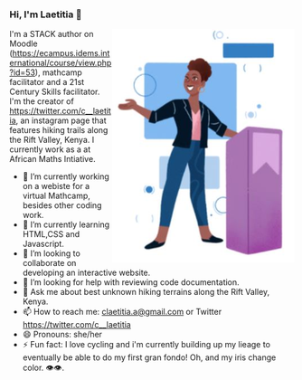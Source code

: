 ### Hi, I'm Laetitia 👋

<img align="right" src="https://github.com/laetitiaCA/laetitiaCA/blob/master/laetittia_readme.JPG">

I'm a STACK author on Moodle (https://ecampus.idems.international/course/view.php?id=53), mathcamp facilitator and a 21st Century Skills facilitator. I'm the creator of https://twitter.com/c__laetitia, an instagram page that features hiking trails along the Rift Valley, Kenya. I currently work as a at African Maths Intiative.

- 🔭 I’m currently working on a webiste for a virtual Mathcamp, besides other coding work.
- 🌱 I’m currently learning HTML,CSS and Javascript.
- 👯 I’m looking to collaborate on developing an interactive website.
- 🤔 I’m looking for help with reviewing code documentation.
- 💬 Ask me about best unknown hiking terrains along the Rift Valley, Kenya.
- 📫 How to reach me: claetitia.a@gmail.com or Twitter https://twitter.com/c__laetitia
- 😄 Pronouns: she/her
- ⚡ Fun fact: I love cycling and i'm currently building up my lieage to eventually be able to do my first gran fondo! Oh, and my iris change color. 👁👁.



<!--
**laetitiaCA/laetitiaCA** is a ✨ _special_ ✨ repository because its `README.md` (this file) appears on your GitHub profile.

Here are some ideas to get you started:

🔭 I’m currently working on a webiste for a virtual Mathcamp, besides other coding work.
🌱 I’m currently learning HTML,CSS and Javascript.
👯 I’m looking to collaborate on developing an interactive website.
🤔 I’m looking for help with reviewing code documentation.
💬 Ask me about best unknown hiking terrains along the Rift Valley, Kenya.
📫 How to reach me: claetitia.a@gmail.com or Twitter @c__laetitia
😄 Pronouns: she/her
⚡ Fun fact: I love cycling and i'm currently building up my lieage to eventually be able to do my first gran fondo! Oh, and my iris change color. 👁👁.
-->
